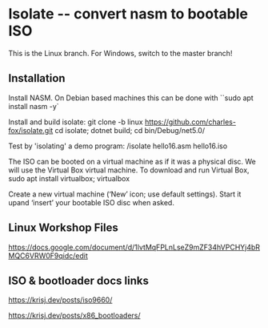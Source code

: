 # Isolate -- convert nasm to bootable ISO

This is the Linux branch.   For Windows, switch to the master branch!

## Installation

Install NASM.   On Debian based machines this can be done with
``sudo apt install nasm -y`

Install and build isolate:
git clone -b linux https://github.com/charles-fox/isolate.git
cd isolate; 
dotnet build; 
cd bin/Debug/net5.0/

Test by 'isolating' a demo program:
/isolate hello16.asm hello16.iso


The ISO can be booted on a virtual machine as if it was a physical disc. We will use the Virtual Box virtual machine. To download and run Virtual Box,
sudo apt install virtualbox;
virtualbox

Create a new virtual machine (‘New’ icon; use default settings). Start it upand ‘insert’ your bootable ISO disc when asked.



## Linux Workshop Files
https://docs.google.com/document/d/1lvtMqFPLnLseZ9mZF34hVPCHYj4bRMQC6VRW0F9qidc/edit

## ISO & bootloader docs links
https://krisj.dev/posts/iso9660/

https://krisj.dev/posts/x86_bootloaders/
